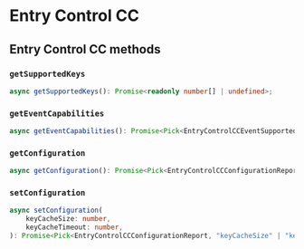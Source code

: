 # Entry Control CC

## Entry Control CC methods

### `getSupportedKeys`

```ts
async getSupportedKeys(): Promise<readonly number[] | undefined>;
```

### `getEventCapabilities`

```ts
async getEventCapabilities(): Promise<Pick<EntryControlCCEventSupportedReport, "supportedDataTypes" | "supportedEventTypes" | "minKeyCacheSize" | "maxKeyCacheSize" | "minKeyCacheTimeout" | "maxKeyCacheTimeout"> | undefined>;
```

### `getConfiguration`

```ts
async getConfiguration(): Promise<Pick<EntryControlCCConfigurationReport, "keyCacheSize" | "keyCacheTimeout"> | undefined>;
```

### `setConfiguration`

```ts
async setConfiguration(
	keyCacheSize: number,
	keyCacheTimeout: number,
): Promise<Pick<EntryControlCCConfigurationReport, "keyCacheSize" | "keyCacheTimeout"> | undefined>;
```
